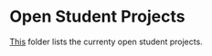 # Open Student Projects

[This](https://github.com/ag-gipp/ag-gipp/open-projects) folder lists the currenty open student projects.
